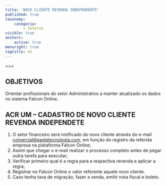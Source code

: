```yaml
---
title: 'NOVO CLIENTE REVENDA INDEPENDENTE'
published: true
taxonomy:
    categoria:
        - Interno
visible: true
anchors:
    active: true
menuright: true
tagtitle: h2
---
```


===

## OBJETIVOS
Orientar profissionais do setor Administrativo a manter atualizado os dados no sistema Falcon Online.

## ACR UM – CADASTRO DE NOVO CLIENTE REVENDA INDEPENDETE
1. O setor financeiro será notificado do novo cliente através do e-mail comercial@eagletecnologia.com, em função do registro da referida empresa na plataforma Falcon Online;
1. Assim que chegar o e-mail realizar o processo completo antes de pegar outra tarefa para executar;
1. Verificar primeiro qual é a regra para a respectiva revenda e aplicar a regra;
1. Registrar no Falcon Online o valor referente aquele novo cliente.
1. Caso tenha taxa de migração, fazer a venda, emitir nota fiscal e boleto.